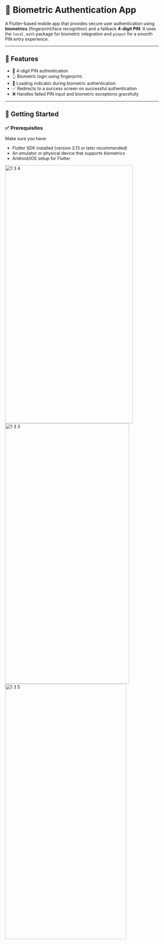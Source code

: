# 🔐 Biometric Authentication App

A Flutter-based mobile app that provides secure user authentication using **biometrics** (fingerprint/face recognition) and a fallback **4-digit PIN**. It uses the `local_auth` package for biometric integration and `pinput` for a smooth PIN entry experience.

---

## 📱 Features

- 🔢 4-digit PIN authentication
- 👆 Biometric login using fingerprint.
- 🔄 Loading indicator during biometric authentication
- ✅ Redirects to a success screen on successful authentication
- ❌ Handles failed PIN input and biometric exceptions gracefully

---

## 🚀 Getting Started

### ✅ Prerequisites

Make sure you have:

- Flutter SDK installed (version 3.13 or later recommended)
- An emulator or physical device that supports biometrics
- Android/iOS setup for Flutter

<img width="418" height="846" alt="1 3 4" src="https://github.com/user-attachments/assets/93ad5692-664e-4bb6-929a-5171910983e5" />
<img width="406" height="854" alt="1 3 3" src="https://github.com/user-attachments/assets/e9a27bac-4b19-48e1-b887-1daaac174146" />
<img width="397" height="837" alt="1 3 5" src="https://github.com/user-attachments/assets/a8e95589-edda-4ed4-b421-cb7ca2657773" />




